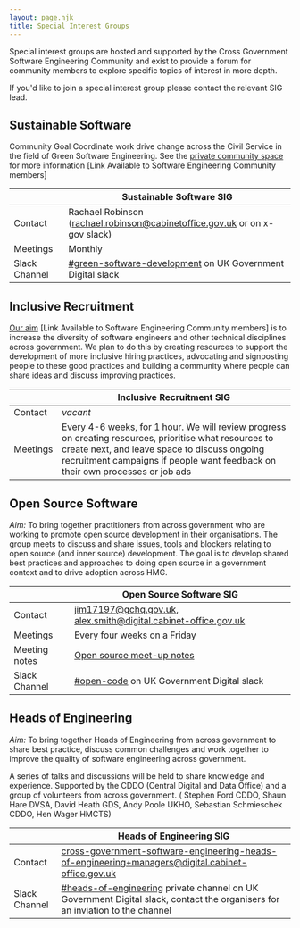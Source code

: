 ```yaml
---
layout: page.njk
title: Special Interest Groups
---
```


Special interest groups are hosted and supported by the Cross Government Software Engineering Community and exist to provide a forum for community members to explore specific topics of interest in more depth. 

If you'd like to join a special interest group please contact the relevant SIG lead.

## Sustainable Software 

Community Goal Coordinate work drive change across the Civil Service in the field of Green Software Engineering. See the [private community space](https://github.com/uk-x-gov-software-community/community-space/tree/main/special-interest-meetings/green-software) for more information [Link Available to Software Engineering Community members]

|     | Sustainable Software SIG|
|-----|---|
| Contact  | Rachael Robinson (rachael.robinson@cabinetoffice.gov.uk or on x-gov slack) |
| Meetings | Monthly  |
| Slack Channel | [#green-software-development](https://ukgovernmentdigital.slack.com/archives/C04C60X2FJA) on UK Government Digital slack |

## Inclusive Recruitment

[Our aim](https://github.com/uk-x-gov-software-community/community-space/blob/main/special-interest-meetings/inclusive-recruitment/2023-08-09.md#1-goal) [Link Available to Software Engineering Community members] is to increase the diversity of software engineers and other technical disciplines across government. We plan to do this by creating resources to support the development of more inclusive hiring practices, advocating and signposting people to these good practices and building a community where people can share ideas and discuss improving practices.

|     | Inclusive Recruitment SIG|
|-----|---|
|Contact | _vacant_ |
| Meetings | Every 4-6 weeks, for 1 hour. We will review progress on creating resources, prioritise what resources to create next, and leave space to discuss ongoing recruitment campaigns if people want feedback on their own processes or job ads |

## Open Source Software

*Aim:* To bring together practitioners from across government who are working to promote open source development in their organisations. The group meets to discuss and share issues, tools and blockers relating to open source (and inner source) development. The goal is to develop shared best practices and approaches to doing open source in a government context and to drive adoption across HMG.


|     | Open Source Software SIG|
|-----|---|
| Contact | jim17197@gchq.gov.uk, alex.smith@digital.cabinet-office.gov.uk  |
| Meetings | Every four weeks on a Friday |
| Meeting notes | [Open source meet-up notes](/special-interest/open-source/open-source-meetup-notes) |
| Slack Channel | [#open-code](https://ukgovernmentdigital.slack.com/archives/C0Q3KG7B8) on UK Government Digital slack |

## Heads of Engineering

*Aim:* To bring together Heads of Engineering from across government to share best practice, discuss common challenges and work together to improve the quality of software engineering across government. 

A series of talks and discussions will be held to share knowledge and experience. Supported by the CDDO (Central Digital and Data Office) and a group of volunteers from across government. ( Stephen Ford CDDO, Shaun Hare DVSA, David Heath GDS, Andy Poole UKHO, Sebastian Schmieschek CDDO, Hen Wager HMCTS)

|     | Heads of Engineering SIG|
|-----|---|
|Contact | [cross-government-software-engineering-heads-of-engineering+managers@digital.cabinet-office.gov.uk](mailto:cross-government-software-engineering-heads-of-engineering+managers@digital.cabinet-office.gov.uk) |
| Slack Channel | [#heads-of-engineering](https://ukgovernmentdigital.slack.com/archives/C058C1K39NV) private channel on UK Government Digital slack, contact the organisers for an inviation to the channel |
